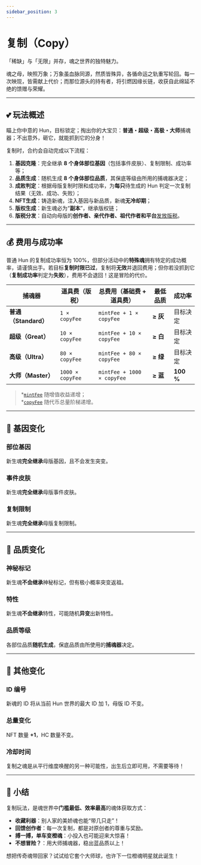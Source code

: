```yaml
---
sidebar_position: 3
---
```


# 复制（Copy）

「稀缺」与「无限」并存，魂之世界的独特魅力。

魂之母，映照万象；万象虽血脉同源，然质皆殊异，各循命运之轨重写轮回。每一次映现，皆需献上代价；而那位源头的持有者，将引燃因缘长链，收获自此绵延不绝的馈赠与荣耀。

---

## 💕 玩法概述

瞄上你中意的 Hun，目标锁定；掏出你的大宝贝：**普通・超级・高极・大师**捕魂器；不出意外，砸它，就能抓到它的分身！

复制时，合约会自动完成以下流程：

1. **基因克隆**：完全继承 **8 个身体部位基因**（包括事件皮肤）、复制限制、成功率等；
2. **品质生成**：随机生成 **8 个身体部位品质**，其保底等级由所用的捕魂器决定；
3. **成败判定**：根据母版复制时限和成功率，为**每只**待生成的 Hun 判定一次复制结果（无效、成功、失败）；
3. **NFT生成**：铸造新魂，注入基因与新品质，新魂**无冷却期**；
4. **版权生成**：新生魂必为“**副本**”，继承版权链；
5. **版税分发**：自动向母版的**创作者、亲代作者、祖代作者和平台**[发放版税](/docs/白皮书/经济模型#%EF%B8%8F-模型构成)。

---

## 💰 费用与成功率

普通 Hun 的复制成功率恒为 100%，但部分活动中的**特殊魂**拥有特定的成功概率，请谨慎出手。若目标**复制时限已过**，复制将**无效**并退回费用；但你若没抓到它（**复制成功率**判定为**失败**），费用不会退回！这是冒险的代价。

| 捕魂器            | 道具费（版税） | 总费用（基础费 + 道具费）          | 最低品质          | 成功率                       |
| --------------- | ------------ | -------------------------- | --------------- | --------------------------- |
| **普通（Standard）** | `1 × copyFee` | `mintFee + 1 × copyFee`    | **≥ 灰**         | 目标决定        |
| **超级（Great）**    | `10 × copyFee` | `mintFee + 10 × copyFee`   | **≥ 白**         | 目标决定        |
| **高级（Ultra）**    | `80 × copyFee` | `mintFee + 80 × copyFee`   | **≥ 绿**         | 目标决定        |
| **大师（Master）**   | `1000 × copyFee` | `mintFee + 1000 × copyFee` | **≥ 蓝**         | **100 %** |

> \*[`mintFee`](/docs/白皮书/经济模型#mintfee-动态机制) 随增值收益递增；   
> \*[`copyFee`](/docs/白皮书/经济模型#copyfee-阶梯机制) 随代币总量阶梯递增。

---

## 🧬 基因变化

### 部位基因

新生魂**完全继承**母版基因，且不会发生突变。

### 事件皮肤

新生魂**完全继承**母版事件皮肤。

### 复制限制

新生魂**完全继承**母版复制限制。

---

## 🌈 品质变化

### 神秘标记

新生魂**不会继承**神秘标记，但有极小概率突变返祖。

### 特性

新生魂**不会继承**特性，可能随机**异变**出新特性。

### 品质等级

各部位品质**随机生成**，保底品质由所使用的**捕魂器**决定。

---

## 🔢 其他变化

### ID 编号

新魂的 ID 将从当前 Hun 世界的最大 ID 加 1，母版 ID 不变。

### 总量变化

NFT 数量 **+1**，HC 数量不变。

### 冷却时间

复制之魂是从平行维度唤醒的另一种可能性，出生后立即可用，不需要等待！

---

## 🧠 小结

复制玩法，是魂世界中**门槛最低、效率最高**的魂体获取方式：

* **收藏利器**：别人家的美娇魂也能“带几只走”！
* **回馈创作者**：每一次复制，都是对原创者的尊重与奖励。
* **搏一搏，单车变橙魂**：小投入也可能迎来大惊喜！
* **不想冒险？**：用大师捕魂器，稳出蓝品质以上！

想把传奇魂带回家？试试给它套个大师球，也许下一位橙魂明星就此诞生！
